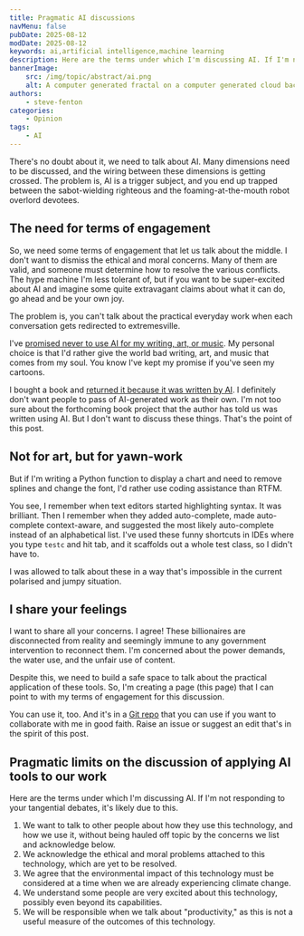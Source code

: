 ```yaml
---
title: Pragmatic AI discussions
navMenu: false
pubDate: 2025-08-12
modDate: 2025-08-12
keywords: ai,artificial intelligence,machine learning
description: Here are the terms under which I'm discussing AI. If I'm not responding to your tangential debates, it's likely due to this.
bannerImage:
    src: /img/topic/abstract/ai.png
    alt: A computer generated fractal on a computer generated cloud background.
authors:
    - steve-fenton
categories:
    - Opinion
tags:
    - AI
---
```


There's no doubt about it, we need to talk about AI. Many dimensions need to be discussed, and the wiring between these dimensions is getting crossed. The problem is, AI is a trigger subject, and you end up trapped between the sabot-wielding righteous and the foaming-at-the-mouth robot overlord devotees.

## The need for terms of engagement

So, we need some terms of engagement that let us talk about the middle. I don't want to dismiss the ethical and moral concerns. Many of them are valid, and someone must determine how to resolve the various conflicts. The hype machine I'm less tolerant of, but if you want to be super-excited about AI and imagine some quite extravagant claims about what it can do, go ahead and be your own joy.

The problem is, you can't talk about the practical everyday work when each conversation gets redirected to extremesville.

I've [promised never to use AI for my writing, art, or music](https://stevefenton.co.uk/blog/2023/02/facing-reality-ai/). My personal choice is that I'd rather give the world bad writing, art, and music that comes from my soul. You know I've kept my promise if you've seen my cartoons.

I bought a book and [returned it because it was written by AI](https://stevefenton.co.uk/blog/2025/01/generated-books/). I definitely don't want people to pass of AI-generated work as their own. I'm not too sure about the forthcoming book project that the author has told us was written using AI. But I don't want to discuss these things. That's the point of this post.

## Not for art, but for yawn-work

But if I'm writing a Python function to display a chart and need to remove splines and change the font, I'd rather use coding assistance than RTFM.

You see, I remember when text editors started highlighting syntax. It was brilliant. Then I remember when they added auto-complete, made auto-complete context-aware, and suggested the most likely auto-complete instead of an alphabetical list. I've used these funny shortcuts in IDEs where you type `testc` and hit tab, and it scaffolds out a whole test class, so I didn't have to.

I was allowed to talk about these in a way that's impossible in the current polarised and jumpy situation.

## I share your feelings

I want to share all your concerns. I agree! These billionaires are disconnected from reality and seemingly immune to any government intervention to reconnect them. I'm concerned about the power demands, the water use, and the unfair use of content.

Despite this, we need to build a safe space to talk about the practical application of these tools. So, I'm creating a page (this page) that I can point to with my terms of engagement for this discussion.

You can use it, too. And it's in a [Git repo](https://github.com/Steve-Fenton/stevefenton.co.uk/blob/main/src/pages/blog/2025/08/pragmatic-ai-discussions.md) that you can use if you want to collaborate with me in good faith. Raise an issue or suggest an edit that's in the spirit of this post.

## Pragmatic limits on the discussion of applying AI tools to our work

Here are the terms under which I'm discussing AI. If I'm not responding to your tangential debates, it's likely due to this.

1. We want to talk to other people about how they use this technology, and how we use it, without being hauled off topic by the concerns we list and acknowledge below.
2. We acknowledge the ethical and moral problems attached to this technology, which are yet to be resolved.
3. We agree that the environmental impact of this technology must be considered at a time when we are already experiencing climate change.
4. We understand some people are very excited about this technology, possibly even beyond its capabilities.
5. We will be responsible when we talk about "productivity," as this is not a useful measure of the outcomes of this technology.
